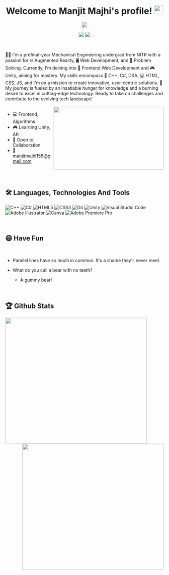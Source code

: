 <h1 align="center">
  Welcome to Manjit Majhi's profile!
  <img src="https://media.giphy.com/media/hvRJCLFzcasrR4ia7z/giphy.gif" width="28">
</h1>




<p align="center">
<img src="https://readme-typing-svg.herokuapp.com?font=Fira+Code&size=35&duration=4000&pause=1000&color=AA2AF7&center=true&width=530&height=60&lines=I'm+Manjit+Majhi;An+Enthusiastic+Learner;A+Student+Developer;A+Problem+Solver">
</p>



<p align="center">
  <a href="https://www.linkedin.com/in/manjit-majhi/"><img src="https://img.shields.io/badge/LinkedIn-0077B5?style=for-the-badge&logo=linkedin&logoColor=white"></a>
  <a href="https://leetcode.com/manjit-code/"><img src="https://img.shields.io/badge/-LeetCode-FFA116?style=for-the-badge&logo=LeetCode&logoColor=black"></a>
<!--   <a href="https://twitter.com/see_d_rat"><img src="https://img.shields.io/badge/Twitter-1DA1F2?style=for-the-badge&logo=twitter&logoColor=white"></a> -->
</p>
<br>

👨‍🎓 I'm a prefinal-year Mechanical Engineering undergrad from NITR with a passion for 🌐 Augmented Reality, 🖥️ Web Development, and 🧩 Problem Solving. Currently, I'm delving into 🔗 Frontend Web Development and 🎮 Unity, aiming for mastery. My skills encompass 🧪 C++, C#, DSA, 💻 HTML, CSS, JS, and I'm on a mission to create innovative, user-centric solutions. 🚀 My journey is fueled by an insatiable hunger for knowledge and a burning desire to excel in cutting-edge technology. Ready to take on challenges and contribute to the evolving tech landscape!
<br>
<br>
<img align="right" src="https://cdn.dribbble.com/users/2646423/screenshots/5507196/computer.gif" height="200px" width="350px">


- 💻 Frontend, Algorithms
- 🎮 Learning Unity, AR
- 👥 Open to Collaboration
- 📧 manjitmajhi156@gmail.com

<br><br>

## 🛠 Languages, Technologies And Tools
![C++](https://img.shields.io/badge/c++-%2300599C.svg?style=for-the-badge&logo=c%2B%2B&logoColor=white)
![C#](https://img.shields.io/badge/C%23-%23239120.svg?style=for-the-badge&logo=c-sharp&logoColor=white)
![HTML5](https://img.shields.io/badge/html5-%23E34F26.svg?style=for-the-badge&logo=html5&logoColor=white)
![CSS3](https://img.shields.io/badge/css3-%231572B6.svg?style=for-the-badge&logo=css3&logoColor=white)
![Git](https://img.shields.io/badge/git-%23F05033.svg?style=for-the-badge&logo=git&logoColor=white)
![Unity](https://img.shields.io/badge/Unity-%23000000.svg?style=for-the-badge&logo=unity&logoColor=white)
![Visual Studio Code](https://img.shields.io/badge/Visual%20Studio%20Code-0078d7.svg?style=for-the-badge&logo=visual-studio-code&logoColor=white)
![Adobe Illustrator](https://img.shields.io/badge/adobeillustrator-%23FF9A00.svg?style=for-the-badge&logo=adobeillustrator&logoColor=white)
![Canva](https://img.shields.io/badge/Canva-%2300C4CC.svg?style=for-the-badge&logo=canva&logoColor=white)
![Adobe Premiere Pro](https://img.shields.io/badge/Adobe%20Premiere%20Pro-%237A248E.svg?style=for-the-badge&logo=adobe-premiere-pro&logoColor=white)



<br>
<h2>😄 Have Fun </h2>
<br>

- Parallel lines have so much in common. It's a shame they'll never meet.

- What do you call a bear with no teeth?
  - A gummy bear!
<br>



## 🏆 Github Stats

<p align="left">
  <a href="https://github.com/manjit-hub/github-readme-stats">
    <img align="left" height="400px" width="450px" src="https://github-readme-stats.vercel.app/api?username=manjit-hub&theme=midnight-purple&count_private=true&show_icons=true&hide_border=true">
  </a>
  <a href="https://git.io/streak-stats">
    <img align="right" height="400px" width=450px" src="http://github-readme-streak-stats.herokuapp.com?user=manjit-hub&theme=midnight-purple&hide_border=true&fire=F98404&ring=F98404">
  </a>
</p>




